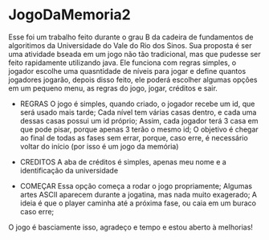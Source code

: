 # JogoDaMemoria2
Esse foi um trabalho feito durante o grau B da cadeira de fundamentos de algoritimos da Universidade do Vale do Rio dos Sinos.
Sua proposta é ser uma atividade bseada em um jogo não tão tradicional, mas que pudesse ser feito rapidamente utilizando java.
Ele funciona com regras simples, o jogador escolhe uma quasntidade de níveis para jogar e define quantos jogadores jogarão, depois disso feito, ele poderá escolher algumas
opções em um pequeno menu, as regras do jogo, jogar, créditos e sair.

- REGRAS
O jogo é simples, quando criado, o jogador recebe um id, que será usado mais tarde;
Cada nível tem várias casas dentro, e cada uma dessas casas possui um id próprio;
Assim, cada jogador terá 3 casa em que pode pisar, porque apenas 3 terão o mesmo id;
O objetivo é chegar ao final de todas as fases sem errar, porque, caso erre, é necessário voltar do início (por isso é um jogo da memória)

- CREDITOS
A aba de créditos é simples, apenas meu nome e a identificação da universidade

- COMEÇAR
Essa opção começa a rodar o jogo propriamente;
Algumas artes ASCII aparecem durante a jogatina, mas nada muito exagerado;
A ideia é que o player caminha até a próxima fase, ou caia em um buraco caso erre;

O jogo é basciamente isso, agradeço e tempo e estou aberto à melhorias!
